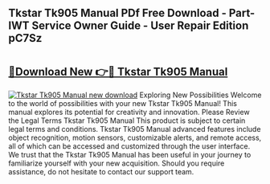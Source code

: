 ## Tkstar Tk905 Manual PDf Free Download - Part-lWT Service Owner Guide - User Repair Edition pC7Sz

# <h2><a href="http://cf15616.oget.top/?id=Tkstar+Tk905+Manual">🔗Download New 👉🔴 Tkstar Tk905 Manual</a></h2>

[![Tkstar Tk905 Manual new download](https://i.imgur.com/5g1atiW.png)](http://cf15616.oget.top/?id=Tkstar+Tk905+Manual)
Exploring New Possibilities Welcome to the world of possibilities with your new Tkstar Tk905 Manual! This manual explores its potential for creativity and innovation. Please Review the Legal Terms Tkstar Tk905 Manual This product is subject to certain legal terms and conditions. Tkstar Tk905 Manual advanced features include object recognition, motion sensors, customizable alerts, and remote access, all of which can be accessed and customized through the user interface. We trust that the Tkstar Tk905 Manual has been useful in your journey to familiarize yourself with your new acquisition. Should you require assistance, do not hesitate to contact our support team.
